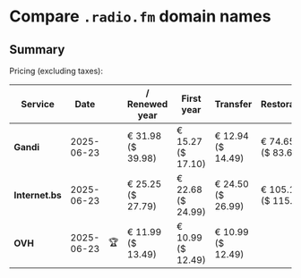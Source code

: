 # Compare `.radio.fm` domain names

## Summary

Pricing (excluding taxes):

| Service | Date |  | / Renewed year | First year | Transfer | Restoration |
|--|--|--|--|--|--|--|
| **Gandi** | 2025-06-23 |  | € 31.98<br>($ 39.98) | € 15.27<br>($ 17.10) | € 12.94<br>($ 14.49) | € 74.65<br>($ 83.61) |
| **Internet.bs** | 2025-06-23 |  | € 25.25<br>($ 27.79) | € 22.68<br>($ 24.99) | € 24.50<br>($ 26.99) | € 105.15<br>($ 115.79) |
| **OVH** | 2025-06-23 | 🏆 | € 11.99<br>($ 13.49) | € 10.99<br>($ 12.49) | € 10.99<br>($ 12.49) |  |
